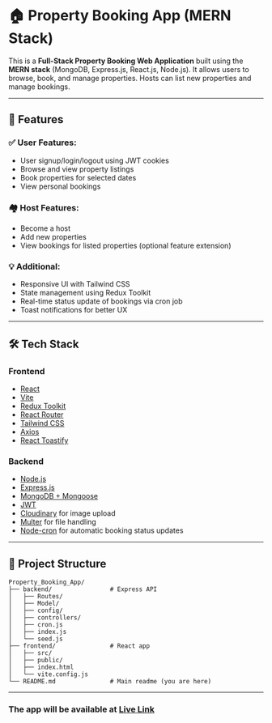 # 🏠 Property Booking App (MERN Stack)

This is a **Full-Stack Property Booking Web Application** built using the **MERN stack** (MongoDB, Express.js, React.js, Node.js). It allows users to browse, book, and manage properties. Hosts can list new properties and manage bookings.

---

## 🚀 Features

### ✅ User Features:
- User signup/login/logout using JWT cookies
- Browse and view property listings
- Book properties for selected dates
- View personal bookings

### 🏘️ Host Features:
- Become a host
- Add new properties
- View bookings for listed properties (optional feature extension)

### 💡 Additional:
- Responsive UI with Tailwind CSS
- State management using Redux Toolkit
- Real-time status update of bookings via cron job
- Toast notifications for better UX

---

## 🛠️ Tech Stack

### Frontend
- [React](https://reactjs.org/)
- [Vite](https://vitejs.dev/)
- [Redux Toolkit](https://redux-toolkit.js.org/)
- [React Router](https://reactrouter.com/)
- [Tailwind CSS](https://tailwindcss.com/)
- [Axios](https://axios-http.com/)
- [React Toastify](https://fkhadra.github.io/react-toastify/)

### Backend
- [Node.js](https://nodejs.org/)
- [Express.js](https://expressjs.com/)
- [MongoDB + Mongoose](https://mongoosejs.com/)
- [JWT](https://jwt.io/)
- [Cloudinary](https://cloudinary.com/) for image upload
- [Multer](https://github.com/expressjs/multer) for file handling
- [Node-cron](https://www.npmjs.com/package/node-cron) for automatic booking status updates

---


## 📁 Project Structure

```
Property_Booking_App/
├── backend/                # Express API
│   ├── Routes/
│   ├── Model/
│   ├── config/
│   ├── controllers/
│   ├── cron.js
│   ├── index.js
│   └── seed.js
├── frontend/               # React app
│   ├── src/
│   ├── public/
│   ├── index.html
│   └── vite.config.js
└── README.md               # Main readme (you are here)
```

---

### The app will be available at [Live Link](http://localhost:5173)